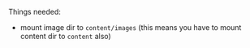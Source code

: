 Things needed:

- mount image dir to `content/images` (this means you have to mount content dir to `content` also)